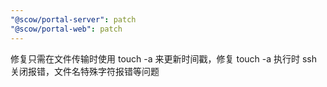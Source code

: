 ```yaml
---
"@scow/portal-server": patch
"@scow/portal-web": patch
---
```


修复只需在文件传输时使用 touch -a 来更新时间戳，修复 touch -a 执行时 ssh 关闭报错，文件名特殊字符报错等问题
